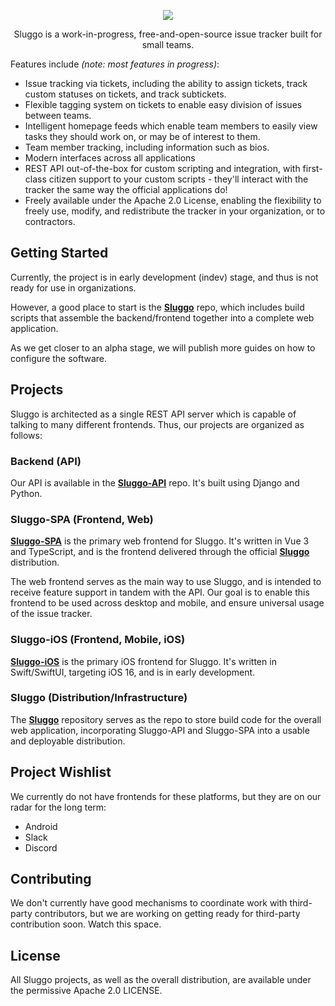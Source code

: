 <p align="center">
    <img src="https://i.imgur.com/FGC8LP5.png" />
</p>

<p align="center">
    Sluggo is a work-in-progress, free-and-open-source issue tracker built for 
    small teams.
</p>

Features include *(note: most features in progress)*:
* Issue tracking via tickets, including the ability to assign tickets, track
  custom statuses on tickets, and track subtickets.
* Flexible tagging system on tickets to enable easy division of issues between
  teams. 
* Intelligent homepage feeds which enable team members to easily view tasks they
  should work on, or may be of interest to them.
* Team member tracking, including information such as bios.
* Modern interfaces across all applications
* REST API out-of-the-box for custom scripting and integration, with first-class
  citizen support to your custom scripts - they'll interact with the tracker the
  same way the official applications do!
* Freely available under the Apache 2.0 License, enabling the flexibility to
  freely use, modify, and redistribute the tracker in your organization, or to
  contractors.

## Getting Started
Currently, the project is in early development (indev) stage, and thus is not
ready for use in organizations. 

However, a good place to start is the
[**Sluggo**](https://github.com/Sluggo-Issue-Tracker/Sluggo) repo, which
includes build scripts that assemble the backend/frontend together into a
complete web application.

As we get closer to an alpha stage, we will publish more guides on how to
configure the software.

## Projects
Sluggo is architected as a single REST API server which is capable of talking to
many different frontends. Thus, our projects are organized as follows:

### Backend (API)
Our API is available in the
[**Sluggo-API**](https://github.com/Sluggo-Issue-Tracker/Sluggo-API) repo. It's
built using Django and Python.

### Sluggo-SPA (Frontend, Web)

[**Sluggo-SPA**](https://github.com/Sluggo-Issue-Tracker/Sluggo-SPA) is the
primary web frontend for Sluggo. It's written in Vue 3 and TypeScript, and is
the frontend delivered through the official
[**Sluggo**](https://github.com/Sluggo-Issue-Tracker/Sluggo) distribution.

The web frontend serves as the main way to use Sluggo, and is intended to
receive feature support in tandem with the API. Our goal is to enable this
frontend to be used across desktop and mobile, and ensure universal usage of the
issue tracker.

### Sluggo-iOS (Frontend, Mobile, iOS)
[**Sluggo-iOS**](https://github.com/Sluggo-Issue-Tracker/Sluggo-iOS) is the
primary iOS frontend for Sluggo. It's written in Swift/SwiftUI, targeting iOS
16, and is in early development.

### Sluggo (Distribution/Infrastructure)
The [**Sluggo**](https://github.com/Sluggo-Issue-Tracker/Sluggo) repository
serves as the repo to store build code for the overall web application,
incorporating Sluggo-API and Sluggo-SPA into a usable and deployable
distribution.

## Project Wishlist
We currently do not have frontends for these platforms, but they are on our
radar for the long term:
* Android
* Slack
* Discord

## Contributing
We don't currently have good mechanisms to coordinate work with third-party
contributors, but we are working on getting ready for third-party contribution
soon. Watch this space.

## License
All Sluggo projects, as well as the overall distribution, are available under
the permissive Apache 2.0 LICENSE.
